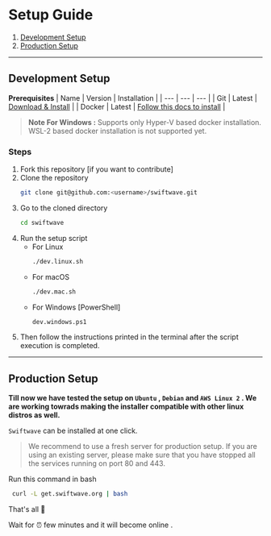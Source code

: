 # Setup Guide
1. [Development Setup](#development-setup)
2. [Production Setup](#production-setup)
---

## Development Setup
**Prerequisites**
|  Name | Version | Installation |
| --- | --- | --- |
| Git | Latest | [Download & Install](https://git-scm.com/downloads) |
| Docker | Latest | [Follow this docs to install](https://docs.docker.com/engine/install/) |

> **Note For Windows :** Supports only Hyper-V based docker installation. WSL-2 based docker installation is not supported yet.

### Steps
1. Fork this repository [if you want to contribute]
2. Clone the repository
    ```bash
    git clone git@github.com:<username>/swiftwave.git
    ```
3. Go to the cloned directory
    ```bash
    cd swiftwave
    ```
4. Run the setup script
    - For  Linux
      ```bash
      ./dev.linux.sh
      ```
    - For macOS
      ```bash
      ./dev.mac.sh
      ```
    - For Windows [PowerShell]
      ```bash
      dev.windows.ps1
      ```
5. Then follow the instructions printed in the terminal after the script execution is completed.

---

## Production Setup
**Till now we have tested the setup on `Ubuntu` , `Debian` and `AWS Linux 2` . We are working towrads making the installer compatible with other linux distros as well.**

`Swiftwave` can be installed at one click.
> We recommend to use a fresh server for production setup. If you are using an existing server, please make sure that you have stopped all the services running on port 80 and 443.

Run this command in bash
```bash
 curl -L get.swiftwave.org | bash
```

That's all 🍻

Wait for ⏰  few minutes and it will become online .